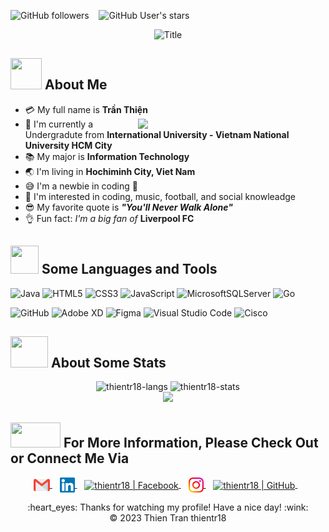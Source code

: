 <img alt="GitHub followers" src="https://img.shields.io/github/followers/thientr18?style=social"> &nbsp;&nbsp; <img alt="GitHub User's stars" src="https://img.shields.io/github/stars/thientr18?style=social"> &nbsp;&nbsp;

<div align="center">
  <img src="https://readme-typing-svg.herokuapp.com?font=Architects+Daughter&color=%2338C2FF&size=50&center=true&vCenter=true&height=60&width=600&lines=Heyyy!+I'm+Thien+Tran+%3C3;Welcome+to+my+profile!" alt="Title"></img>
</div>

## <img src="https://raw.githubusercontent.com/nixin72/nixin72/master/wave.gif" width="50px" height="50px"></img> About Me

- :credit_card: My full name is **Trần Thiện**  <img src="https://media0.giphy.com/media/v1.Y2lkPTc5MGI3NjExbnNicm8zMTFmcDg5b2JtdTQ5NHU3djVnbWRkN3ZnMW92a204bHpwdiZlcD12MV9pbnRlcm5hbF9naWZfYnlfaWQmY3Q9Zw/HzPtbOKyBoBFsK4hyc/giphy.gif" width="300" align="right"/>
- :school: I'm currently a Undergradute from **International University - Vietnam National University HCM City**
- :books: My major is **Information Technology**
- :earth_asia: I'm living in **Hochiminh City, Viet Nam**
- :sweat_smile: I'm a newbie in coding :penguin:
- :monocle_face: I'm interested in coding, music, football, and social knowleadge
- :sunglasses: My favorite quote is ***"You'll Never Walk Alone"*** 
- :ok_hand: Fun fact: *I'm a big fan of* **Liverpool FC**

## <img src="https://media2.giphy.com/media/QssGEmpkyEOhBCb7e1/giphy.gif?cid=ecf05e47a0n3gi1bfqntqmob8g9aid1oyj2wr3ds3mg700bl&rid=giphy.gif" width="45px" height="45px"> Some Languages and Tools
![Java](https://img.shields.io/badge/java-%23ED8B00.svg?style=for-the-badge&logo=openjdk&logoColor=white) ![HTML5](https://img.shields.io/badge/html5-%23E34F26.svg?style=for-the-badge&logo=html5&logoColor=white) ![CSS3](https://img.shields.io/badge/css3-%231572B6.svg?style=for-the-badge&logo=css3&logoColor=white) ![JavaScript](https://img.shields.io/badge/javascript-%23323330.svg?style=for-the-badge&logo=javascript&logoColor=%23F7DF1E) ![MicrosoftSQLServer](https://img.shields.io/badge/Microsoft%20SQL%20Server-CC2927?style=for-the-badge&logo=microsoft%20sql%20server&logoColor=white) ![Go](https://img.shields.io/badge/go-%2300ADD8.svg?style=for-the-badge&logo=go&logoColor=white)

![GitHub](https://img.shields.io/badge/github-%23121011.svg?style=for-the-badge&logo=github&logoColor=white) ![Adobe XD](https://img.shields.io/badge/Adobe%20XD-470137?style=for-the-badge&logo=Adobe%20XD&logoColor=#FF61F6) ![Figma](https://img.shields.io/badge/figma-%23F24E1E.svg?style=for-the-badge&logo=figma&logoColor=white) ![Visual Studio Code](https://img.shields.io/badge/Visual%20Studio%20Code-0078d7.svg?style=for-the-badge&logo=visual-studio-code&logoColor=white) ![Cisco](https://img.shields.io/badge/cisco-%23049fd9.svg?style=for-the-badge&logo=cisco&logoColor=black)
## <img src="https://media0.giphy.com/media/cNZqrH5IzOG0xrlWks/giphy.gif?cid=ecf05e47map255q427en9uprqc1sb0unjq5k4fnqg5pmhhs4&rid=giphy.gif&ct=s" width="60px" height="50px"> About Some Stats
<div align="center">
<img height="150em" src="https://github-readme-stats.vercel.app/api/top-langs/?username=thientr18&layout=compact&show_icon=true&theme=algolia" alt="thientr18-langs"/>
<img height="150em" src="https://github-readme-stats.vercel.app/api/?username=thientr18&layout=compact&show_icon=true&theme=algolia" alt="thientr18-stats"/>
</div>
<div align="center">
  <img src="http://github-readme-streak-stats.herokuapp.com?user=thientr18&theme=algolia&background=0d1117&hide_border=true" />
  <!-- <img src="https://activity-graph.herokuapp.com/graph?username=thientr18&theme=react-dark"/> -->
  <!-- <img src="https://peaceful-beyond-61134.herokuapp.com/graph?username=thientr18&theme=react-dark"/> -->
</div>

## <img src='https://raw.githubusercontent.com/ShahriarShafin/ShahriarShafin/main/Assets/handshake.gif' width="80px" height="40px"> For More Information, Please Check Out or Connect Me Via
<p align="center">
  <a href="mailto:tranthien1882003@gmail.com" >
    <img align="center" alt="thientr18 | Gmail" width="26px" src="https://github.com/SatYu26/SatYu26/blob/master/Assets/Gmail.svg" />
  </a> &nbsp;&nbsp;
  
  <a href="https://www.linkedin.com/in/thientr18/" target="_blank">
    <img align="center" alt="thientr18 | Linkedin" width="24px" src="https://github.com/SatYu26/SatYu26/blob/master/Assets/Linkedin.svg" />
  </a> &nbsp;&nbsp;
  
  <a href="https://www.facebook.com/thien18803/" target="_blank">
      <img align="center" alt="thientr18 | Facebook" width="24px" src="https://upload.wikimedia.org/wikipedia/en/thumb/0/04/Facebook_f_logo_%282021%29.svg/100px-Facebook_f_logo_%282021%29.svg.png" />
  </a> &nbsp;&nbsp;
  
  <a href="https://www.instagram.com/_thieenj/" target="_blank">
    <img align="center" alt="thientr18 | Instagram" width="24px" src="https://github.com/SatYu26/SatYu26/blob/master/Assets/Instagram.svg" />
  </a> &nbsp;&nbsp;
  
  <a href="https://profile-summary-for-github.herokuapp.com/user/thientr18" target="_blank">
    <img align="center" alt="thientr18 | GitHub" width="26px" src="https://upload.wikimedia.org/wikipedia/commons/thumb/a/ae/Github-desktop-logo-symbol.svg/1024px-Github-desktop-logo-symbol.svg.png" />
  </a> &nbsp;&nbsp;
<p> 

<div align="center">
  :heart_eyes: Thanks for watching my profile! Have a nice day! :wink: <br/>
  &copy; 2023 Thien Tran thientr18
</div>
